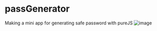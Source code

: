 # passGenerator
Making a mini app for generating safe password with pureJS
![image](https://user-images.githubusercontent.com/73655719/120323889-3bc0c100-c2fb-11eb-9b86-fb3862cb1024.png)
